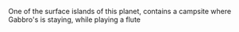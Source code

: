 One of the surface islands of this planet, contains a campsite where Gabbro's is staying, while playing a flute